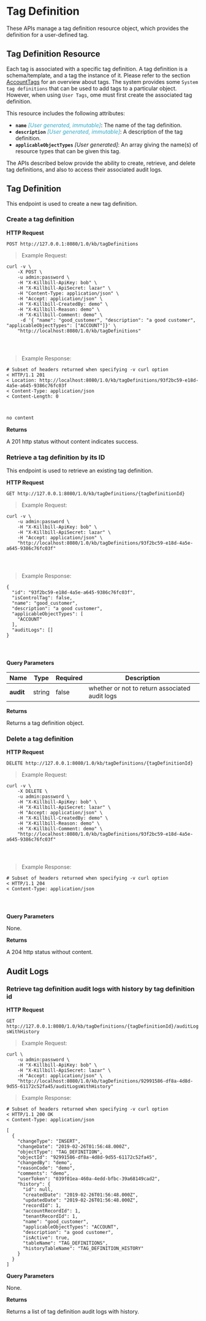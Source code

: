 # Tag Definition

These APIs manage a tag definition resource object, which provides the definition for a user-defined tag.

## Tag Definition Resource

Each tag is associated with a specific tag definition. A tag definition is a schema/template, and a tag the instance of it. Please refer to the section [AccountTags](https://killbill.github.io/slate/#account-tags) for an overview about tags. The system provides some `System tag definitions` that can be used to add tags to a particular object. However, when using `User Tags`, ome must first create the associated tag definition.

This resource includes the following attributes:

* **`name`** <span style="color:#32A9C7">*[User generated, immutable]*</span>: The name of the tag definition.
* **`description`** <span style="color:#32A9C7">*[User generated, immutable]*</span>: A description of the tag definition.
* **`applicableObjectTypes`** *[User generated]*: An array giving the name(s) of resource types that can be given this tag.


The APIs described below provide the ability to create, retrieve, and delete tag definitions, and also to access their associated audit logs.



## Tag Definition

This endpoint is used to create a new tag definition.

### Create a tag definition

**HTTP Request** 

`POST http://127.0.0.1:8080/1.0/kb/tagDefinitions`

> Example Request:

```shell
curl -v \
    -X POST \
    -u admin:password \
    -H "X-Killbill-ApiKey: bob" \
    -H "X-Killbill-ApiSecret: lazar" \
    -H "Content-Type: application/json" \
    -H "Accept: application/json" \
    -H "X-Killbill-CreatedBy: demo" \
    -H "X-Killbill-Reason: demo" \
    -H "X-Killbill-Comment: demo" \
     -d '{ "name": "good_customer", "description": "a good customer", "applicableObjectTypes": ["ACCOUNT"]}' \
    "http://localhost:8080/1.0/kb/tagDefinitions"
```



```java
```

```ruby
```

```python

```

> Example Response:

```shell
# Subset of headers returned when specifying -v curl option
< HTTP/1.1 201 
< Location: http://localhost:8080/1.0/kb/tagDefinitions/93f2bc59-e18d-4a5e-a645-9386c76fc03f
< Content-Type: application/json
< Content-Length: 0
```
```java
```
```ruby
```
```python
no content
```

**Returns**

A 201 http status without content indicates success.

### Retrieve a tag definition by its ID

This endpoint is used to retrieve an existing tag definition.

**HTTP Request** 

`GET http://127.0.0.1:8080/1.0/kb/tagDefinitions/{tagDefinitionId}`

> Example Request:

```shell
curl -v \
    -u admin:password \
    -H "X-Killbill-ApiKey: bob" \
    -H "X-Killbill-ApiSecret: lazar" \
    -H "Accept: application/json" \
    "http://localhost:8080/1.0/kb/tagDefinitions/93f2bc59-e18d-4a5e-a645-9386c76fc03f"
```

```java
```

```ruby
```

```python
```

> Example Response:

```shell
{
  "id": "93f2bc59-e18d-4a5e-a645-9386c76fc03f",
  "isControlTag": false,
  "name": "good_customer",
  "description": "a good customer",
  "applicableObjectTypes": [
    "ACCOUNT"
  ],
  "auditLogs": []
}
```
```java
```
```ruby
```
```python
```

**Query Parameters**

| Name | Type | Required | Description |
| ---- | -----| -------- | ----------- |
| **audit** | string | false | whether or not to return associated audit logs |

**Returns**

Returns a tag definition object.


### Delete a tag definition

**HTTP Request** 

`DELETE http://127.0.0.1:8080/1.0/kb/tagDefinitions/{tagDefinitionId}`

> Example Request:

```shell
curl -v \
    -X DELETE \
    -u admin:password \
    -H "X-Killbill-ApiKey: bob" \
    -H "X-Killbill-ApiSecret: lazar" \
    -H "Accept: application/json" \
    -H "X-Killbill-CreatedBy: demo" \
    -H "X-Killbill-Reason: demo" \
    -H "X-Killbill-Comment: demo" \
    "http://localhost:8080/1.0/kb/tagDefinitions/93f2bc59-e18d-4a5e-a645-9386c76fc03f"
```

```java
```

```ruby
```

```python
```

> Example Response:

```shell
# Subset of headers returned when specifying -v curl option
< HTTP/1.1 204 
< Content-Type: application/json

```
```java
```
```ruby
```
```python
```

**Query Parameters**

None.

**Returns**

A 204 http status without content.


## Audit Logs

### Retrieve tag definition audit logs with history by tag definition id

**HTTP Request** 

`GET http://127.0.0.1:8080/1.0/kb/tagDefinitions/{tagDefinitionId}/auditLogsWithHistory`

> Example Request:

```shell
curl \
    -u admin:password \
    -H "X-Killbill-ApiKey: bob" \
    -H "X-Killbill-ApiSecret: lazar" \
    -H "Accept: application/json" \
    "http://localhost:8080/1.0/kb/tagDefinitions/92991586-df8a-4d8d-9d55-61172c52fa45/auditLogsWithHistory"
```
> Example Response:

```shell
# Subset of headers returned when specifying -v curl option
< HTTP/1.1 200 OK
< Content-Type: application/json

[
  {
    "changeType": "INSERT",
    "changeDate": "2019-02-26T01:56:48.000Z",
    "objectType": "TAG_DEFINITION",
    "objectId": "92991586-df8a-4d8d-9d55-61172c52fa45",
    "changedBy": "demo",
    "reasonCode": "demo",
    "comments": "demo",
    "userToken": "039f01ea-460a-4edd-bfbc-39a68149cad2",
    "history": {
      "id": null,
      "createdDate": "2019-02-26T01:56:48.000Z",
      "updatedDate": "2019-02-26T01:56:48.000Z",
      "recordId": 1,
      "accountRecordId": 1,
      "tenantRecordId": 1,
      "name": "good_customer",
      "applicableObjectTypes": "ACCOUNT",
      "description": "a good customer",
      "isActive": true,
      "tableName": "TAG_DEFINITIONS",
      "historyTableName": "TAG_DEFINITION_HISTORY"
    }
  }
]

```

**Query Parameters**

None.

**Returns**
    
Returns a list of tag definition audit logs with history.

